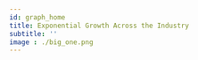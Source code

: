 ```yaml
---
id: graph_home
title: Exponential Growth Across the Industry
subtitle: ''
image : ./big_one.png
---
```

